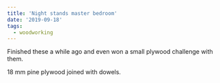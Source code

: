 ```yaml
---
title: 'Night stands master bedroom'
date: '2019-09-18'
tags:
  - woodworking
---
```


Finished these a while ago and even won a small plywood challenge with them.

18 mm pine plywood joined with dowels. 

![]()
